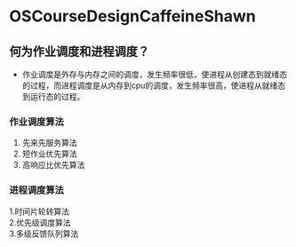 # OSCourseDesignCaffeineShawn
## 何为作业调度和进程调度？
- 作业调度是外存与内存之间的调度，发生频率很低，使进程从创建态到就绪态的过程，而进程调度是从内存到cpu的调度，发生频率很高，使进程从就绪态到运行态的过程。
### 作业调度算法
1. 先来先服务算法  
2. 短作业优先算法  
3. 高响应比优先算法  
### 进程调度算法
1.时间片轮转算法  
2.优先级调度算法   
3.多级反馈队列算法  
